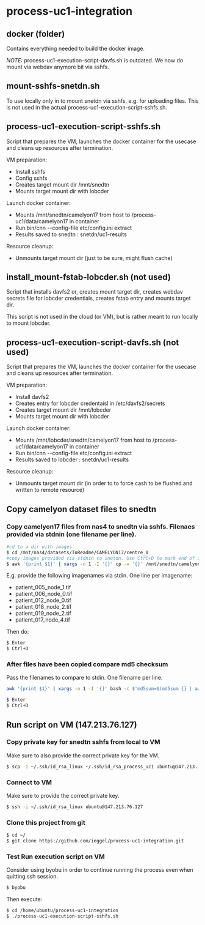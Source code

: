# process-uc1-integration

## docker (folder)

Contains everything needed to build the docker image.

_NOTE:_ process-uc1-execution-script-davfs.sh is outdated. We now do mount via webdav anymore bit via sshfs.

## mount-sshfs-snetdn.sh

To use locally only in to mount snetdn via sshfs, e.g. for uploading files. This is not used in the actual process-uc1-execution-script-sshfs.sh.

## process-uc1-execution-script-sshfs.sh

Script that prepares the VM, launches the docker container for the usecase and cleans up resources after termination.

VM preparation:
- Install sshfs
- Config sshfs
- Creates target mount dir /mnt/snedtn
- Mounts target mount dir with lobcder

Launch docker container:
- Mounts /mnt/snedtn/camelyon17 from host to /process-uc1/data/camelyon17 in container
- Run bin/cnn --config-file etc/config.ini extract
- Results saved to snedtn : snetdn/uc1-results

Resource cleanup:
- Unmounts target mount dir (just to be sure, might flush cache)


## install_mount-fstab-lobcder.sh (not used)

Script that installs davfs2 or, creates mount target dir, creates webdav secrets file for lobcder credentials, creates fstab entry and mounts target dir.

This script is not used in the cloud (or VM), but is rather meant to run locally to mount lobcder.

## process-uc1-execution-script-davfs.sh (not used)

Script that prepares the VM, launches the docker container for the usecase and cleans up resources after termination.

VM preparation:
- Install davfs2
- Creates entry for lobcder credentaisl in /etc/davfs2/secrets
- Creates target mount dir /mnt/lobcder
- Mounts target mount dir with lobcder

Launch docker container:
- Mounts /mnt/lobcder/snedtn/camelyon17 from host to /process-uc1/data/camelyon17 in container
- Run bin/cnn --config-file etc/config.ini extract
- Results saved to lobcder : snetdn/uc1-results

Resource cleanup:
- Unmounts target mount dir (in order to to force cash to be flushed and written to remote resource)

## Copy camelyon dataset files to snedtn

### Copy camelyon17 files from nas4 to snedtn via sshfs. Filenaes provided via stdnin (one filename per line).

```bash
#cd to a dir with images
$ cd /mnt/nas4/datasets/ToReadme/CAMELYON17/centre_0
#copy images provided via stdnin to snetdn. Use Ctrl+D to mark end of input.
$ awk '{print $1}' | xargs -n 1 -I '{}' cp -v '{}' /mnt/snedtn/camelyon17/centre_0
```


E.g. provide the following imagenames via stdin. One line per imagename: 
* patient_005_node_1.tif
* patient_006_node_0.tif
* patient_012_node_0.tif
* patient_018_node_2.tif
* patient_019_node_2.tif
* patient_017_node_4.tif

Then do:
```bash
$ Enter
$ Ctrl+D
```

### After files have been copied compare md5 checksum

Pass the filenames to compare to stdin. One filename per line.

```bash
awk '{print $1}' | xargs -n 1 -I '{}' bash -c $'md5sum=$(md5sum {} | awk \'{ print $1 }\'); md5sum_other=$(md5sum /mnt/snedtn/camelyon17/centre_0/{} | awk \'{ print $1 }\'); if [ $md5sum != $md5sum_other ]; then echo "md5 does not match: {}"; else echo "{} match: $md5sum"; fi'

$ Enter
$ Ctrl+D
```

## Run script on VM (147.213.76.127)

### Copy private key for snedtn sshfs from local to VM

Make sure to also provide the correct private key for the VM.

```bash
$ scp -i ~/.ssh/id_rsa_linux ~/.ssh/id_rsa_process_uc1 ubuntu@147.213.76.127:/home/ubuntu/.ssh/
```
### Connect to VM

Make sure to provide the correct private key.

```bash
$ ssh -i ~/.ssh/id_rsa_linux ubuntu@147.213.76.127
```

### Clone this project from git

```bash
$ cd ~/
$ git clone https://github.com/ieggel/process-uc1-integration.git
```

### Test Run execution script on VM

Consider using byobu in order to continue running the process even when quitting ssh session.

```bash
$ byobu
````

Then execute:

```bash
$ cd /home/ubuntu/process-uc1-integration
$ ./process-uc1-execution-script-sshfs.sh
```
